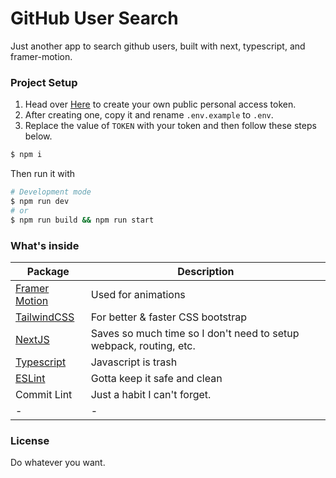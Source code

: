 # GitHub User Search

Just another app to search github users, built with next, typescript, and framer-motion.

### Project Setup

1. Head over [Here](https://github.com/settings/tokens/) to create your own public personal access token.
2. After creating one, copy it and rename `.env.example` to `.env`.
3. Replace the value of `TOKEN` with your token and then follow these steps below.

```bash
$ npm i
```

Then run it with

```bash
# Development mode
$ npm run dev
# or
$ npm run build && npm run start
```

### What's inside

| Package                                         | Description                                                        |
| ----------------------------------------------- | ------------------------------------------------------------------ |
| [Framer Motion](https://www.framer.com/motion/) | Used for animations                                                |
| [TailwindCSS](https://tailwindcss.com/)         | For better & faster CSS bootstrap                                  |
| [NextJS](https://nextjs.org/)                   | Saves so much time so I don't need to setup webpack, routing, etc. |
| [Typescript](https://www.typescriptlang.org/)   | Javascript is trash                                                |
| [ESLint](https://eslint.org/)                   | Gotta keep it safe and clean                                       |
| Commit Lint                                     | Just a habit I can't forget.                                       |
| -                                               | -                                                                  |

### License

Do whatever you want.
